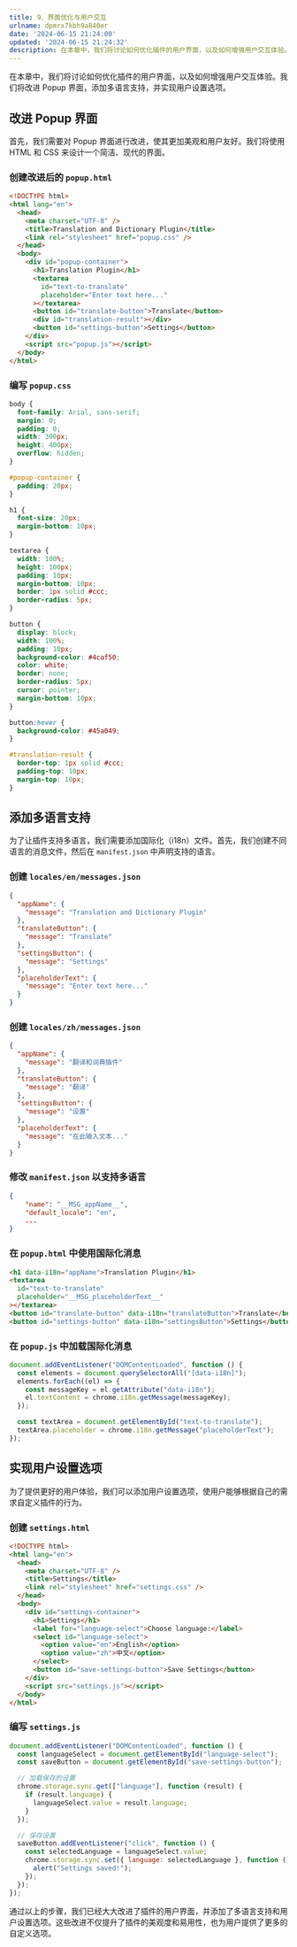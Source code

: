 ```yaml
---
title: 9、界面优化与用户交互
urlname: dpmrx7kbh9a840er
date: '2024-06-15 21:24:00'
updated: '2024-06-15 21:24:32'
description: 在本章中，我们将讨论如何优化插件的用户界面，以及如何增强用户交互体验。我们将改进 Popup 界面，添加多语言支持，并实现用户设置选项。改进 Popup 界面首先，我们需要对 Popup 界面进行改进，使其更加美观和用户友好。我们将使用 HTML 和 CSS 来设计一个简洁、现代的界面。创建改...
---
```

在本章中，我们将讨论如何优化插件的用户界面，以及如何增强用户交互体验。我们将改进 Popup 界面，添加多语言支持，并实现用户设置选项。

## 改进 Popup 界面

首先，我们需要对 Popup 界面进行改进，使其更加美观和用户友好。我们将使用 HTML 和 CSS 来设计一个简洁、现代的界面。

### 创建改进后的 `popup.html`

```html
<!DOCTYPE html>
<html lang="en">
  <head>
    <meta charset="UTF-8" />
    <title>Translation and Dictionary Plugin</title>
    <link rel="stylesheet" href="popup.css" />
  </head>
  <body>
    <div id="popup-container">
      <h1>Translation Plugin</h1>
      <textarea
        id="text-to-translate"
        placeholder="Enter text here..."
      ></textarea>
      <button id="translate-button">Translate</button>
      <div id="translation-result"></div>
      <button id="settings-button">Settings</button>
    </div>
    <script src="popup.js"></script>
  </body>
</html>
```

### 编写 `popup.css`

```css
body {
  font-family: Arial, sans-serif;
  margin: 0;
  padding: 0;
  width: 300px;
  height: 400px;
  overflow: hidden;
}

#popup-container {
  padding: 20px;
}

h1 {
  font-size: 20px;
  margin-bottom: 10px;
}

textarea {
  width: 100%;
  height: 100px;
  padding: 10px;
  margin-bottom: 10px;
  border: 1px solid #ccc;
  border-radius: 5px;
}

button {
  display: block;
  width: 100%;
  padding: 10px;
  background-color: #4caf50;
  color: white;
  border: none;
  border-radius: 5px;
  cursor: pointer;
  margin-bottom: 10px;
}

button:hover {
  background-color: #45a049;
}

#translation-result {
  border-top: 1px solid #ccc;
  padding-top: 10px;
  margin-top: 10px;
}
```

## 添加多语言支持

为了让插件支持多语言，我们需要添加国际化（i18n）文件。首先，我们创建不同语言的消息文件，然后在 `manifest.json` 中声明支持的语言。

### 创建 `locales/en/messages.json`

```json
{
  "appName": {
    "message": "Translation and Dictionary Plugin"
  },
  "translateButton": {
    "message": "Translate"
  },
  "settingsButton": {
    "message": "Settings"
  },
  "placeholderText": {
    "message": "Enter text here..."
  }
}
```

### 创建 `locales/zh/messages.json`

```json
{
  "appName": {
    "message": "翻译和词典插件"
  },
  "translateButton": {
    "message": "翻译"
  },
  "settingsButton": {
    "message": "设置"
  },
  "placeholderText": {
    "message": "在此输入文本..."
  }
}
```

### 修改 `manifest.json` 以支持多语言

```json
{
    "name": "__MSG_appName__",
    "default_locale": "en",
    ...
}
```

### 在 `popup.html` 中使用国际化消息

```html
<h1 data-i18n="appName">Translation Plugin</h1>
<textarea
  id="text-to-translate"
  placeholder="__MSG_placeholderText__"
></textarea>
<button id="translate-button" data-i18n="translateButton">Translate</button>
<button id="settings-button" data-i18n="settingsButton">Settings</button>
```

### 在 `popup.js` 中加载国际化消息

```javascript
document.addEventListener("DOMContentLoaded", function () {
  const elements = document.querySelectorAll("[data-i18n]");
  elements.forEach((el) => {
    const messageKey = el.getAttribute("data-i18n");
    el.textContent = chrome.i18n.getMessage(messageKey);
  });

  const textArea = document.getElementById("text-to-translate");
  textArea.placeholder = chrome.i18n.getMessage("placeholderText");
});
```

## 实现用户设置选项

为了提供更好的用户体验，我们可以添加用户设置选项，使用户能够根据自己的需求自定义插件的行为。

### 创建 `settings.html`

```html
<!DOCTYPE html>
<html lang="en">
  <head>
    <meta charset="UTF-8" />
    <title>Settings</title>
    <link rel="stylesheet" href="settings.css" />
  </head>
  <body>
    <div id="settings-container">
      <h1>Settings</h1>
      <label for="language-select">Choose language:</label>
      <select id="language-select">
        <option value="en">English</option>
        <option value="zh">中文</option>
      </select>
      <button id="save-settings-button">Save Settings</button>
    </div>
    <script src="settings.js"></script>
  </body>
</html>
```

### 编写 `settings.js`

```javascript
document.addEventListener("DOMContentLoaded", function () {
  const languageSelect = document.getElementById("language-select");
  const saveButton = document.getElementById("save-settings-button");

  // 加载保存的设置
  chrome.storage.sync.get(["language"], function (result) {
    if (result.language) {
      languageSelect.value = result.language;
    }
  });

  // 保存设置
  saveButton.addEventListener("click", function () {
    const selectedLanguage = languageSelect.value;
    chrome.storage.sync.set({ language: selectedLanguage }, function () {
      alert("Settings saved!");
    });
  });
});
```

通过以上的步骤，我们已经大大改进了插件的用户界面，并添加了多语言支持和用户设置选项。这些改进不仅提升了插件的美观度和易用性，也为用户提供了更多的自定义选项。

